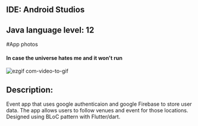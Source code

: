 
## IDE: Android Studios
## Java language level: 12


#App photos
#### In case the universe hates me and it won't run
![ezgif com-video-to-gif](https://user-images.githubusercontent.com/27833223/83564334-63efc700-a4d1-11ea-9c8a-cb6c7957dd43.gif)


## Description: 
Event app that uses google authenticaion and google Firebase to store user data. The app allows users to follow venues and event for those locations. Designed using BLoC pattern with Flutter/dart. 

